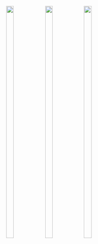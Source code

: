 <p>

  <img src = "https://user-images.githubusercontent.com/125651843/226234778-e2f937a6-05e2-4688-8555-e14d081e334c.png" width=20% height=40%>
  <img src = "https://user-images.githubusercontent.com/125651843/226234782-c4d7f442-e278-44d6-9e27-52806960c00d.png" width=20% height=40%>
  <img src = "https://user-images.githubusercontent.com/125651843/226234783-4cab3b38-83ff-4142-82b7-ae2754644678.png" width=20% height=40%>

</p>
